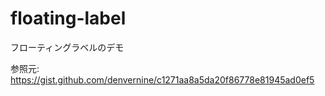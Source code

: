 # floating-label

フローティングラベルのデモ

参照元: https://gist.github.com/denvernine/c1271aa8a5da20f86778e81945ad0ef5
